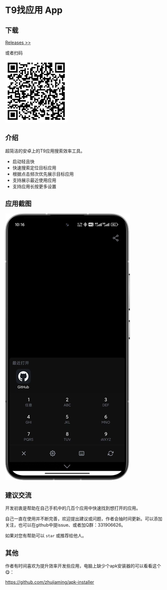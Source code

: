 # T9找应用 App

## 下载

[Releases >>](https://github.com/zhujiaming/T9AppFinder/releases)

或者扫码

![](/res/dc.png)

## 介绍

超简洁的安卓上的T9应用搜索效率工具。

- 启动轻且快
- 快速搜索定位目标应用
- 根据点击频次优先展示目标应用
- 支持展示最近使用应用
- 支持应用长按更多设置

## 应用截图

![](/res/ss2.jpg)

## 建议交流

开发初衷是帮助在自己手机中的几百个应用中快速找到想打开的应用。

自己一直在使用并不断完善，欢迎提出建议或问题，作者会抽时间更新。可以添加关注，也可以在github中提issue、或者加Q群：331906626。

如果对您有帮助可以 `star` 或推荐给他人。

## 其他

作者有时间喜欢为提升效率开发些应用，电脑上缺少个apk安装器的可以看看这个😋：

https://github.com/zhujiaming/apk-installer
